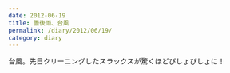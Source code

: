 ```yaml
---
date: 2012-06-19
title: 曇後雨、台風
permalink: /diary/2012/06/19/
category: diary
---
```


台風。先日クリーニングしたスラックスが驚くほどびしょびしょに！